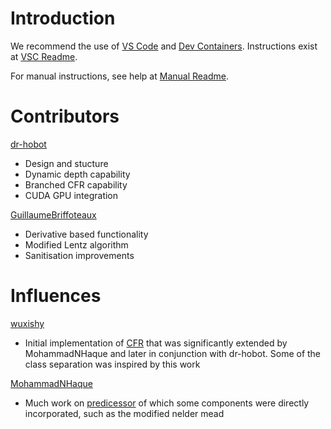 
# Introduction

We recommend the use of [VS Code](https://code.visualstudio.com/) and [Dev Containers](https://code.visualstudio.com/docs/devcontainers/containers). Instructions exist at [VSC Readme](VSCDEV.md).

For manual instructions, see help at [Manual Readme](MANUAL.md).

# Contributors

[dr-hobot](https://github.com/dr-hobot)
- Design and stucture
- Dynamic depth capability
- Branched CFR capability
- CUDA GPU integration

[GuillaumeBriffoteaux](https://github.com/GuillaumeBriffoteaux)
- Derivative based functionality 
- Modified Lentz algorithm
- Sanitisation improvements

# Influences 

[wuxishy](https://github.com/wuxishy)
- Initial implementation of [CFR](https://github.com/wuxishy/continued-fraction-regression) that was significantly extended by MohammadNHaque and later in conjunction with dr-hobot. Some of the class separation was inspired by this work

[MohammadNHaque](https://github.com/MohammadNHaque)
- Much work on [predicessor](https://github.com/university-of-newcastle-research/ContinuedFractionRegression-V2.5-R0223) of which some components were directly incorporated, such as the modified nelder mead


